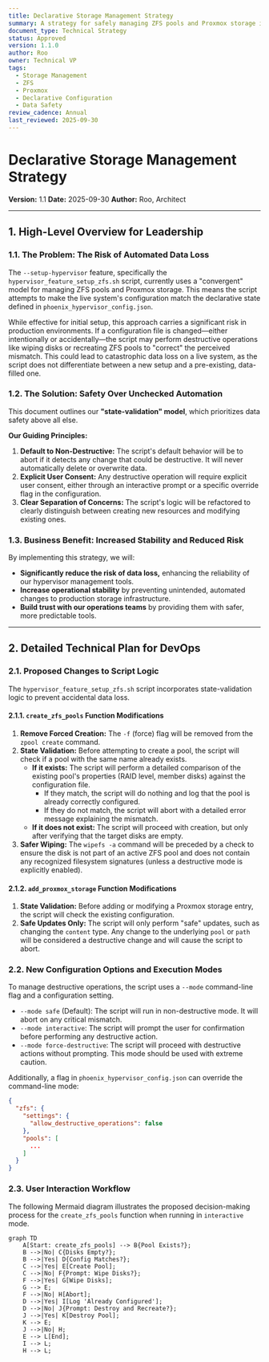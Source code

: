 ```yaml
---
title: Declarative Storage Management Strategy
summary: A strategy for safely managing ZFS pools and Proxmox storage in a declarative, automated environment.
document_type: Technical Strategy
status: Approved
version: 1.1.0
author: Roo
owner: Technical VP
tags:
  - Storage Management
  - ZFS
  - Proxmox
  - Declarative Configuration
  - Data Safety
review_cadence: Annual
last_reviewed: 2025-09-30
---
```


# Declarative Storage Management Strategy

**Version:** 1.1
**Date:** 2025-09-30
**Author:** Roo, Architect

---

## 1. High-Level Overview for Leadership

### 1.1. The Problem: The Risk of Automated Data Loss

The `--setup-hypervisor` feature, specifically the `hypervisor_feature_setup_zfs.sh` script, currently uses a "convergent" model for managing ZFS pools and Proxmox storage. This means the script attempts to make the live system's configuration match the declarative state defined in `phoenix_hypervisor_config.json`.

While effective for initial setup, this approach carries a significant risk in production environments. If a configuration file is changed—either intentionally or accidentally—the script may perform destructive operations like wiping disks or recreating ZFS pools to "correct" the perceived mismatch. This could lead to catastrophic data loss on a live system, as the script does not differentiate between a new setup and a pre-existing, data-filled one.

### 1.2. The Solution: Safety Over Unchecked Automation

This document outlines our **"state-validation" model**, which prioritizes data safety above all else.

**Our Guiding Principles:**

1.  **Default to Non-Destructive:** The script's default behavior will be to abort if it detects any change that could be destructive. It will never automatically delete or overwrite data.
2.  **Explicit User Consent:** Any destructive operation will require explicit user consent, either through an interactive prompt or a specific override flag in the configuration.
3.  **Clear Separation of Concerns:** The script's logic will be refactored to clearly distinguish between creating new resources and modifying existing ones.

### 1.3. Business Benefit: Increased Stability and Reduced Risk

By implementing this strategy, we will:

*   **Significantly reduce the risk of data loss,** enhancing the reliability of our hypervisor management tools.
*   **Increase operational stability** by preventing unintended, automated changes to production storage infrastructure.
*   **Build trust with our operations teams** by providing them with safer, more predictable tools.

---

## 2. Detailed Technical Plan for DevOps

### 2.1. Proposed Changes to Script Logic

The `hypervisor_feature_setup_zfs.sh` script incorporates state-validation logic to prevent accidental data loss.

#### 2.1.1. `create_zfs_pools` Function Modifications

1.  **Remove Forced Creation:** The `-f` (force) flag will be removed from the `zpool create` command.
2.  **State Validation:** Before attempting to create a pool, the script will check if a pool with the same name already exists.
    *   **If it exists:** The script will perform a detailed comparison of the existing pool's properties (RAID level, member disks) against the configuration file.
        *   If they match, the script will do nothing and log that the pool is already correctly configured.
        *   If they do not match, the script will abort with a detailed error message explaining the mismatch.
    *   **If it does not exist:** The script will proceed with creation, but only after verifying that the target disks are empty.
3.  **Safer Wiping:** The `wipefs -a` command will be preceded by a check to ensure the disk is not part of an active ZFS pool and does not contain any recognized filesystem signatures (unless a destructive mode is explicitly enabled).

#### 2.1.2. `add_proxmox_storage` Function Modifications

1.  **State Validation:** Before adding or modifying a Proxmox storage entry, the script will check the existing configuration.
2.  **Safe Updates Only:** The script will only perform "safe" updates, such as changing the `content` type. Any change to the underlying `pool` or `path` will be considered a destructive change and will cause the script to abort.

### 2.2. New Configuration Options and Execution Modes

To manage destructive operations, the script uses a `--mode` command-line flag and a configuration setting.

*   `--mode safe` (Default): The script will run in non-destructive mode. It will abort on any critical mismatch.
*   `--mode interactive`: The script will prompt the user for confirmation before performing any destructive action.
*   `--mode force-destructive`: The script will proceed with destructive actions without prompting. This mode should be used with extreme caution.

Additionally, a flag in `phoenix_hypervisor_config.json` can override the command-line mode:

```json
{
  "zfs": {
    "settings": {
      "allow_destructive_operations": false
    },
    "pools": [
      ...
    ]
  }
}
```

### 2.3. User Interaction Workflow

The following Mermaid diagram illustrates the proposed decision-making process for the `create_zfs_pools` function when running in `interactive` mode.

```mermaid
graph TD
    A[Start: create_zfs_pools] --> B{Pool Exists?};
    B -->|No| C{Disks Empty?};
    B -->|Yes| D{Config Matches?};
    C -->|Yes| E[Create Pool];
    C -->|No| F{Prompt: Wipe Disks?};
    F -->|Yes| G[Wipe Disks];
    G --> E;
    F -->|No| H[Abort];
    D -->|Yes| I[Log 'Already Configured'];
    D -->|No| J{Prompt: Destroy and Recreate?};
    J -->|Yes| K[Destroy Pool];
    K --> E;
    J -->|No| H;
    E --> L[End];
    I --> L;
    H --> L;